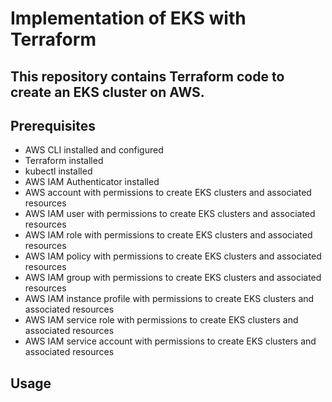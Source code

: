 # Implementation of EKS with Terraform 

## This repository contains Terraform code to create an EKS cluster on AWS.

## Prerequisites

- AWS CLI installed and configured
- Terraform installed
- kubectl installed
- AWS IAM Authenticator installed
- AWS account with permissions to create EKS clusters and associated resources
- AWS IAM user with permissions to create EKS clusters and associated resources
- AWS IAM role with permissions to create EKS clusters and associated resources
- AWS IAM policy with permissions to create EKS clusters and associated resources
- AWS IAM group with permissions to create EKS clusters and associated resources
- AWS IAM instance profile with permissions to create EKS clusters and associated resources
- AWS IAM service role with permissions to create EKS clusters and associated resources
- AWS IAM service account with permissions to create EKS clusters and associated resources

## Usage




